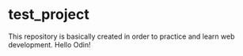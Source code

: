 # test_project
This repository is basically created in order to practice and learn web development.
Hello Odin!
